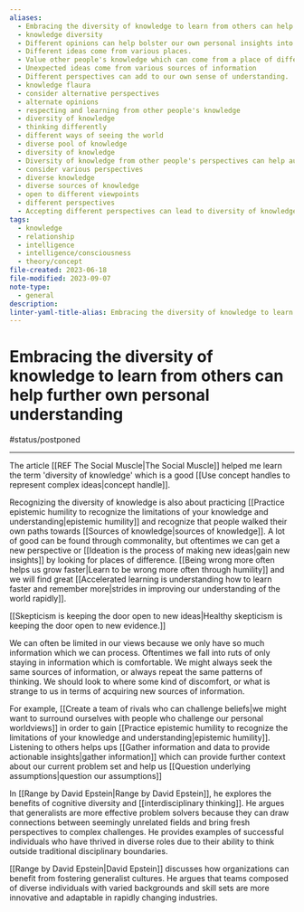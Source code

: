 ```yaml
---
aliases:
  - Embracing the diversity of knowledge to learn from others can help further own personal understanding.
  - knowledge diversity
  - Different opinions can help bolster our own personal insights into the world.
  - Different ideas come from various places.
  - Value other people's knowledge which can come from a place of difference
  - Unexpected ideas come from various sources of information
  - Different perspectives can add to our own sense of understanding.
  - knowledge flaura
  - consider alternative perspectives
  - alternate opinions
  - respecting and learning from other people's knowledge
  - diversity of knowledge
  - thinking differently
  - different ways of seeing the world
  - diverse pool of knowledge
  - diversity of knowledge
  - Diversity of knowledge from other people's perspectives can help augment our own.
  - consider various perspectives
  - diverse knowledge
  - diverse sources of knowledge
  - open to different viewpoints
  - different perspectives
  - Accepting different perspectives can lead to diversity of knowledge and new insights.
tags:
  - knowledge
  - relationship
  - intelligence
  - intelligence/consciousness
  - theory/concept
file-created: 2023-06-18
file-modified: 2023-09-07
note-type:
  - general
description: 
linter-yaml-title-alias: Embracing the diversity of knowledge to learn from others can help further own personal understanding.
---
```


# Embracing the diversity of knowledge to learn from others can help further own personal understanding

#status/postponed

---

The article [[REF The Social Muscle|The Social Muscle]] helped me learn the term 'diversity of knowledge' which is a good [[Use concept handles to represent complex ideas|concept handle]].

Recognizing the diversity of knowledge is also about practicing [[Practice epistemic humility to recognize the limitations of your knowledge and understanding|epistemic humility]] and recognize that people walked their own paths towards [[Sources of knowledge|sources of knowledge]].  A lot of good can be found through commonality, but oftentimes we can get a new perspective or [[Ideation is the process of making new ideas|gain new insights]] by looking for places of difference. [[Being wrong more often helps us grow faster|Learn to be wrong more often through humility]] and we will find great [[Accelerated learning is understanding how to learn faster and remember more|strides in improving our understanding of the world rapidly]].

[[Skepticism is keeping the door open to new ideas|Healthy skepticism is keeping the door open to new evidence.]]

We can often be limited in our views because we only have so much information which we can process. Oftentimes we fall into ruts of only staying in information which is comfortable. We might always seek the same sources of information, or always repeat the same patterns of thinking. We should look to where some kind of discomfort, or what is strange to us in terms of acquiring new sources of information.

For example, [[Create a team of rivals who can challenge beliefs|we might want to surround ourselves with people who challenge our personal worldviews]] in order to gain [[Practice epistemic humility to recognize the limitations of your knowledge and understanding|epistemic humility]]. Listening to others helps ups [[Gather information and data to provide actionable insights|gather information]] which can provide further context about our current problem set and help us [[Question underlying assumptions|question our assumptions]]

In [[Range by David Epstein|Range by David Epstein]], he explores the benefits of cognitive diversity and [[interdisciplinary thinking]]. He argues that generalists are more effective problem solvers because they can draw connections between seemingly unrelated fields and bring fresh perspectives to complex challenges. He provides examples of successful individuals who have thrived in diverse roles due to their ability to think outside traditional disciplinary boundaries.

[[Range by David Epstein|David Epstein]] discusses how organizations can benefit from fostering generalist cultures. He argues that teams composed of diverse individuals with varied backgrounds and skill sets are more innovative and adaptable in rapidly changing industries.
